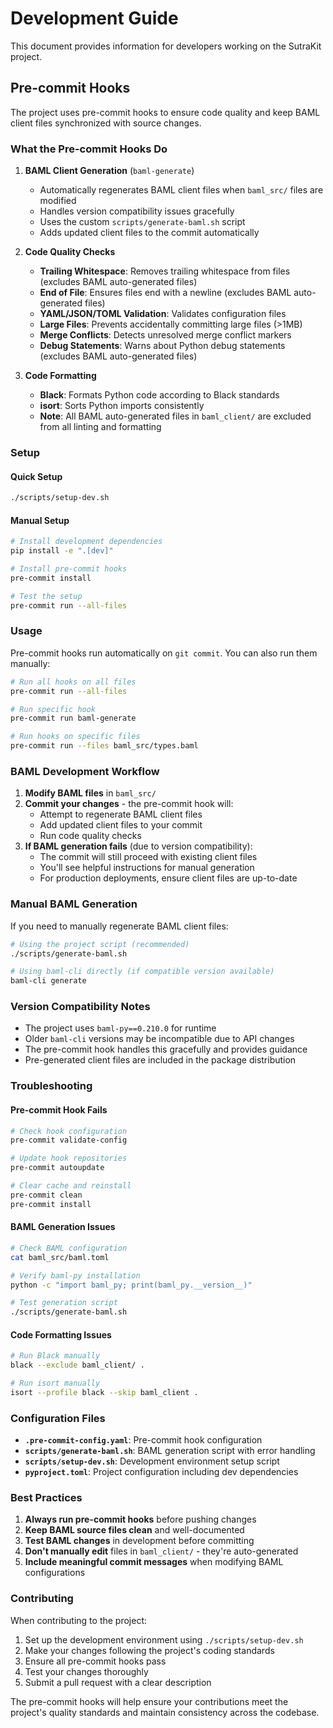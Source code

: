 # Development Guide

This document provides information for developers working on the SutraKit project.

## Pre-commit Hooks

The project uses pre-commit hooks to ensure code quality and keep BAML client files synchronized with source changes.

### What the Pre-commit Hooks Do

1. **BAML Client Generation** (`baml-generate`)
   - Automatically regenerates BAML client files when `baml_src/` files are modified
   - Handles version compatibility issues gracefully
   - Uses the custom `scripts/generate-baml.sh` script
   - Adds updated client files to the commit automatically

2. **Code Quality Checks**
   - **Trailing Whitespace**: Removes trailing whitespace from files (excludes BAML auto-generated files)
   - **End of File**: Ensures files end with a newline (excludes BAML auto-generated files)
   - **YAML/JSON/TOML Validation**: Validates configuration files
   - **Large Files**: Prevents accidentally committing large files (>1MB)
   - **Merge Conflicts**: Detects unresolved merge conflict markers
   - **Debug Statements**: Warns about Python debug statements (excludes BAML auto-generated files)

3. **Code Formatting**
   - **Black**: Formats Python code according to Black standards
   - **isort**: Sorts Python imports consistently
   - **Note**: All BAML auto-generated files in `baml_client/` are excluded from all linting and formatting

### Setup

#### Quick Setup
```bash
./scripts/setup-dev.sh
```

#### Manual Setup
```bash
# Install development dependencies
pip install -e ".[dev]"

# Install pre-commit hooks
pre-commit install

# Test the setup
pre-commit run --all-files
```

### Usage

Pre-commit hooks run automatically on `git commit`. You can also run them manually:

```bash
# Run all hooks on all files
pre-commit run --all-files

# Run specific hook
pre-commit run baml-generate

# Run hooks on specific files
pre-commit run --files baml_src/types.baml
```

### BAML Development Workflow

1. **Modify BAML files** in `baml_src/`
2. **Commit your changes** - the pre-commit hook will:
   - Attempt to regenerate BAML client files
   - Add updated client files to your commit
   - Run code quality checks
3. **If BAML generation fails** (due to version compatibility):
   - The commit will still proceed with existing client files
   - You'll see helpful instructions for manual generation
   - For production deployments, ensure client files are up-to-date

### Manual BAML Generation

If you need to manually regenerate BAML client files:

```bash
# Using the project script (recommended)
./scripts/generate-baml.sh

# Using baml-cli directly (if compatible version available)
baml-cli generate
```

### Version Compatibility Notes

- The project uses `baml-py==0.210.0` for runtime
- Older `baml-cli` versions may be incompatible due to API changes
- The pre-commit hook handles this gracefully and provides guidance
- Pre-generated client files are included in the package distribution

### Troubleshooting

#### Pre-commit Hook Fails
```bash
# Check hook configuration
pre-commit validate-config

# Update hook repositories
pre-commit autoupdate

# Clear cache and reinstall
pre-commit clean
pre-commit install
```

#### BAML Generation Issues
```bash
# Check BAML configuration
cat baml_src/baml.toml

# Verify baml-py installation
python -c "import baml_py; print(baml_py.__version__)"

# Test generation script
./scripts/generate-baml.sh
```

#### Code Formatting Issues
```bash
# Run Black manually
black --exclude baml_client/ .

# Run isort manually
isort --profile black --skip baml_client .
```

### Configuration Files

- **`.pre-commit-config.yaml`**: Pre-commit hook configuration
- **`scripts/generate-baml.sh`**: BAML generation script with error handling
- **`scripts/setup-dev.sh`**: Development environment setup script
- **`pyproject.toml`**: Project configuration including dev dependencies

### Best Practices

1. **Always run pre-commit hooks** before pushing changes
2. **Keep BAML source files clean** and well-documented
3. **Test BAML changes** in development before committing
4. **Don't manually edit** files in `baml_client/` - they're auto-generated
5. **Include meaningful commit messages** when modifying BAML configurations

### Contributing

When contributing to the project:

1. Set up the development environment using `./scripts/setup-dev.sh`
2. Make your changes following the project's coding standards
3. Ensure all pre-commit hooks pass
4. Test your changes thoroughly
5. Submit a pull request with a clear description

The pre-commit hooks will help ensure your contributions meet the project's quality standards and maintain consistency across the codebase.
